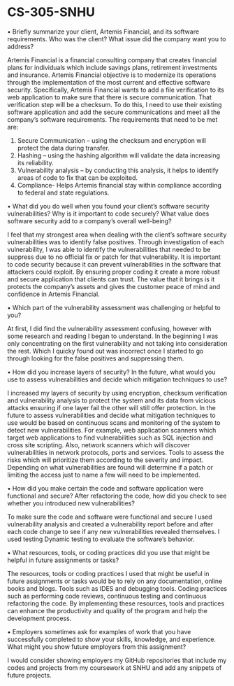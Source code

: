 # CS-305-SNHU



•	Briefly summarize your client, Artemis Financial, and its software requirements. Who was the client? What issue did the company want you to address?

Artemis Financial is a financial consulting company that creates financial plans for individuals which include savings plans, retirement investments and insurance.  Artemis Financial objective is to modernize its operations through the implementation of the most current and effective software security. Specifically, Artemis Financial wants to add a file verification to its web application to make sure that there is secure communication. That verification step will be a checksum. To do this, I need to use their existing software application and add the secure communications and meet all the company’s software requirements. The requirements that need to be met are:

1.	Secure Communication – using the checksum and encryption will protect the data during transfer.
2.	Hashing – using the hashing algorithm will validate the data increasing its reliability. 
3.	Vulnerability analysis – by conducting this analysis, it helps to identify areas of code to fix that can be exploited.
4.	Compliance- Helps Artemis financial stay within compliance according to federal and state regulations.
   
•	What did you do well when you found your client’s software security vulnerabilities? Why is it important to code securely? What value does software security add to a company’s overall well-being?

I feel that my strongest area when dealing with the client’s software security vulnerabilities was to identify false positives. Through investigation of each vulnerability, I was able to identify the vulnerabilities that needed to be suppress due to no official fix or patch for that vulnerability. It is important to code security because it can prevent vulnerabilities in the software that attackers could exploit. By ensuring proper coding it create a more robust and secure application that clients can trust.  The value that it brings is it protects the company’s assets and gives the customer peace of mind and confidence in Artemis Financial.

•	Which part of the vulnerability assessment was challenging or helpful to you?

At first, I did find the vulnerability assessment confusing, however with some research and reading I began to understand. In the beginning I was only concentrating on the first vulnerability and not taking into consideration the rest. Which I quicky found out was incorrect once I started to go through looking for the false positives and suppressing them. 

•	How did you increase layers of security? In the future, what would you use to assess vulnerabilities and decide which mitigation techniques to use?

I increased my layers of security by using encryption, checksum verification and vulnerability analysis to protect the system and its data from vicious attacks ensuring if one layer fail the other will still offer protection. In the future to assess vulnerabilities and decide what mitigation techniques to use would be based on continuous scans and monitoring of the system to detect new vulnerabilities.  For example, web application scanners which target web applications to find vulnerabilities such as SQL injection and cross site scripting. Also, network scanners which will discover vulnerabilities in network protocols, ports and services. Tools to assess the risks which will prioritize them according to the severity and impact. Depending on what vulnerabilities are found will determine if a patch or limiting the access just to name a few will need to be implemented.

•	How did you make certain the code and software application were functional and secure? After refactoring the code, how did you check to see whether you introduced new vulnerabilities?

To make sure the code and software were functional and secure I used vulnerability analysis and created a vulnerability report before and after each code change to see if any new vulnerabilities revealed themselves.  I used testing Dynamic testing to evaluate the software’s behavior. 

•	What resources, tools, or coding practices did you use that might be helpful in future assignments or tasks?

The resources, tools or coding practices I used that might be useful in future assignments or tasks would be to rely on any documentation, online books and blogs. Tools such as IDES and debugging tools. Coding practices such as performing code reviews, continuous testing and continuous refactoring the code.  By implementing these resources, tools and practices can enhance the productivity and quality of the program and help the development process. 

•	Employers sometimes ask for examples of work that you have successfully completed to show your skills, knowledge, and experience. What might you show future employers from this assignment?

I would consider showing employers my GitHub repositories that include my codes and projects from my coursework at SNHU and add any snippets of future projects. 
